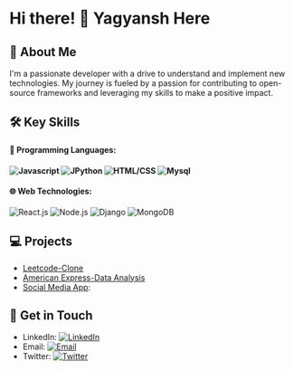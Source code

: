 

<!--
**yagyanssh/yagyanssh** is a ✨ _special_ ✨ repository because its `README.md` (this file) appears on your GitHub profile.

Here are some ideas to get you started:

- 🔭 I’m currently working on ...
- 🌱 I’m currently learning ...
- 👯 I’m looking to collaborate on ...
- 🤔 I’m looking for help with ...
- 💬 Ask me about ...
- 📫 How to reach me: ...
- 😄 Pronouns: ...
- ⚡ Fun fact: ...
-->
<!DOCTYPE html>
<html lang="en">
<head>
  <meta charset="UTF-8">
  <meta name="viewport" content="width=device-width, initial-scale=1.0">
  
</head>
<body>
  <h1>Hi there! 👋 Yagyansh Here</h1>

  

  <h2>🚀 About Me</h2>
  <p>
    I'm a passionate developer with a drive to understand and implement new technologies. My journey is fueled by a passion for contributing to open-source frameworks and leveraging my skills to make a positive impact.
  </p>
  <h2>🛠️ Key Skills</h2>
  <h4>🔧 <strong>Programming Languages:</strong><h4>
  <img src="https://img.shields.io/badge/-javascript-orange?style=flat-square&logo=website&logoColor=white" alt="Javascript">
   <img src="https://img.shields.io/badge/-python-red?style=flat-square&logo=website&logoColor=white" alt="JPython">
    <img src="https://img.shields.io/badge/-html/css-blue?style=flat-square&logo=website&logoColor=white" alt="HTML/CSS">
     <img src="https://img.shields.io/badge/-mysql-green?style=flat-square&logo=website&logoColor=white" alt="Mysql">
<h4>🌐 <strong>Web Technologies:</strong></h4>
<img src="https://img.shields.io/badge/-reactjs-green?style=flat-square&logo=website&logoColor=white" alt="React.js">
   <img src="https://img.shields.io/badge/-nodejs-red?style=flat-square&logo=website&logoColor=white" alt="Node.js">
    <img src="https://img.shields.io/badge/-django-lue?style=flat-square&logo=website&logoColor=white" alt="Django">
     <img src="https://img.shields.io/badge/-mongodb-green?style=flat-square&logo=website&logoColor=white" alt="MongoDB">


    


  <h2>💻 Projects</h2>
  <ul>
    <li><a href="link">Leetcode-Clone</a></li>
    <li><a href="link">American Express-Data Analysis</a></li>
    <li><a href="link">Social Media App</a>:</li>
  </ul>

  <h2>🤝 Get in Touch</h2>
  <ul>
    <li>LinkedIn: <a href="https://www.linkedin.com/in/yagyansh-sharma-939718248/"><img src="https://img.shields.io/badge/-LinkedIn-blue?style=flat-square&logo=linkedin&logoColor=white" alt="LinkedIn"></a></li>
    <li>Email: <a href="mailto:yagyansh9999@email.com"><img src="https://img.shields.io/badge/-Email-red?style=flat-square&logo=gmail&logoColor=white" alt="Email"></a></li>
    <li>Twitter: <a href="https://twitter.com/yagyansh_sharma"><img src="https://img.shields.io/badge/-Twitter-green?style=flat-square&logo=website&logoColor=white" alt="Twitter"></a></li>
  </ul>
</body>
</html>

